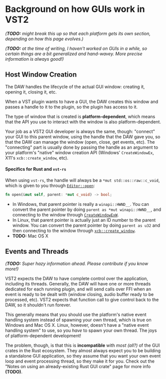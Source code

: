 # Background on how GUIs work in VST2

*(**TODO:** might break this up so that each platform gets its own section, depending on how this page evolves.)*

*(**TODO:** at the time of writing, I haven't worked on GUIs in a while, so certain things are a bit generalized and hand-wavey. More precise information is always good!)*

## Host Window Creation

The DAW handles the lifecycle of the actual GUI window: creating it, opening it, closing it, etc.

When a VST plugin wants to have a GUI, the DAW creates this window and passes a handle to it to the plugin, so the plugin has access to it.

The type of window that is created is **platform-dependent**, which means that the API you use to interact with the window is also platform-dependent.

Your job as a VST2 GUI developer is always the same, though: "connect" your GUI to this parent window, using the handle that the DAW gave you, so that the DAW can manage the window (open, close, get events, etc). The "connecting" part is usually done by passing the handle as an argument to your platform's "native" window creation API (Windows' `CreateWindowEx`, X11's `xcb::create_window`, etc).

#### Specifics for Rust and `vst-rs`

When using `vst-rs`, the handle will always be a `*mut std::os::raw::c_void`, which is given to you through [`Editor::open`](https://github.com/RustAudio/vst-rs/blob/c1e29953a80946c47987180bec8b3c26c494941a/src/editor.rs#L32):

```rust
fn open(&mut self, parent: *mut c_void) -> bool;
```

 - In Windows, that parent pointer is really a `winapi::HWND__`. You can convert the parent pointer by doing `parent as *mut winapi::HWND__`, and connecting to the window through [`CreateWindowExW`](https://github.com/crsaracco/vst2-gui-prototypes/blob/master/windows-opengl-vst/src/editor/window/win32_window.rs#L23-L36).
 - In Linux, that parent pointer is actually just an ID number to the parent window. You can convert the parent pointer by doing `parent as u32` and then connecting to the window through [`xcb::create_window`](https://github.com/crsaracco/vst2-gui-prototypes/blob/master/linux-opengl-vst/src/editor/window/mod.rs#L112-L114).
 - **TODO:** Mac OS X

## Events and Threads

*(**TODO:** Super hazy information ahead. Please contribute if you know more!)*

VST2 expects the DAW to have complete control over the application, including its threads. Generally, the DAW will have one or more threads dedicated for each running plugin, and will send calls over FFI when an event is ready to be dealt with (window closing, audio buffer ready to be processed, etc). VST2 expects that function call to give control back to the DAW, so it shouldn't run forever.

This generally means that you should use the platform's native event handling system instead of spawning your own thread, which is true on Windows and Mac OS X. Linux, however, doesn't have a "native event handling system" to use, so you *have* to spawn your own thread. The joys of platform-dependent development!

The problem, though, is that this is **incompatible** with *most (all?)* of the GUI crates in the Rust ecosystem. They almost always expect you to be building a standalone GUI application, so they assume that you want your own event loop and event processing thread, so they make it for you. Check out the "Notes on using an already-existing Rust GUI crate" page for more info **(TODO)**.
